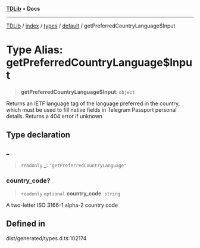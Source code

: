 [**TDLib**](../../../../../../README.md) • **Docs**

***

[TDLib](../../../../../../modules.md) / [index](../../../../../README.md) / [types](../../../README.md) / [default](../README.md) / getPreferredCountryLanguage$Input

# Type Alias: getPreferredCountryLanguage$Input

> **getPreferredCountryLanguage$Input**: `object`

Returns an IETF language tag of the language preferred in the country, which must be used to fill native fields in Telegram Passport personal details. Returns a 404 error if unknown

## Type declaration

### \_

> `readonly` **\_**: `"getPreferredCountryLanguage"`

### country\_code?

> `readonly` `optional` **country\_code**: `string`

A two-letter ISO 3166-1 alpha-2 country code

## Defined in

dist/generated/types.d.ts:102174

